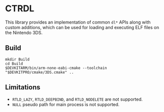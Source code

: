 # CTRDL

This library provides an implementation of common `dl*` APIs along with custom additions, which can be used for loading and executing ELF files on the Nintendo 3DS.

## Build

```
mkdir Build
cd Build
$DEVKITARM/bin/arm-none-eabi-cmake --toolchain "$DEVKITPRO/cmake/3DS.cmake" ..
```

## Limitations

- `RTLD_LAZY`, `RTLD_DEEPBIND`, and `RTLD_NODELETE` are not supported.
- `NULL` pseudo path for main process is not supported.